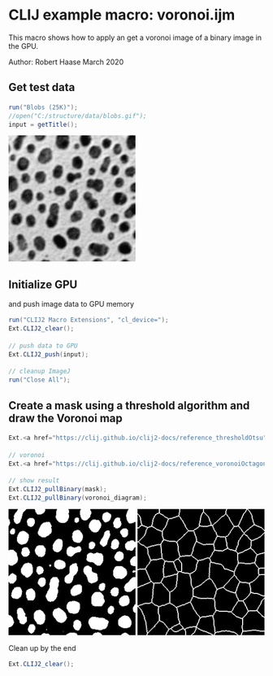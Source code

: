 

# CLIJ example macro: voronoi.ijm

This macro shows how to apply an get a
voronoi image of a binary image in the GPU.

Author: Robert Haase
         March 2020


## Get test data

```java
run("Blobs (25K)");
//open("C:/structure/data/blobs.gif");
input = getTitle();


```
<a href="image_1587212624812.png"><img src="image_1587212624812.png" width="250" alt="blobs.gif"/></a>

## Initialize GPU
 and push image data to GPU memory

```java
run("CLIJ2 Macro Extensions", "cl_device=");
Ext.CLIJ2_clear();

// push data to GPU
Ext.CLIJ2_push(input);

// cleanup ImageJ
run("Close All");

```

## Create a mask using a threshold algorithm and draw the Voronoi map

```java
Ext.<a href="https://clij.github.io/clij2-docs/reference_thresholdOtsu">CLIJ2_thresholdOtsu</a>(input, mask);

// voronoi
Ext.<a href="https://clij.github.io/clij2-docs/reference_voronoiOctagon">CLIJ2_voronoiOctagon</a>(mask, voronoi_diagram);

// show result
Ext.CLIJ2_pullBinary(mask);
Ext.CLIJ2_pullBinary(voronoi_diagram);

```
<a href="image_1587212628710.png"><img src="image_1587212628710.png" width="250" alt="CLIJ2_thresholdOtsu_result28"/></a>
<a href="image_1587212628744.png"><img src="image_1587212628744.png" width="250" alt="CLIJ2_voronoiOctagon_result29"/></a>

Clean up by the end

```java
Ext.CLIJ2_clear();

```



```
```
